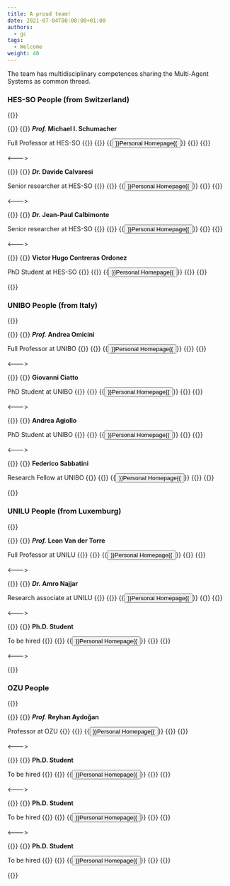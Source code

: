 ```yaml
---
title: A proud team!
date: 2021-07-04T00:00:00+01:00
authors:
  - gc
tags:
  - Welcome
weight: 40
---
```


The team has multidisciplinary competences sharing the Multi-Agent Systems as common thread.

### HES-SO People (from Switzerland)

{{<columns>}}

{{<card imgsrc="/people/ms.jpg" imgalt="Michael I. Schumacher Photo">}}
{{<cardbody align="center">}}
**_Prof._ Michael I. Schumacher**

Full Professor at HES-SO
{{</cardbody>}}
{{<cardfooter align="center">}}
{{<button href="https://www.linkedin.com/in/michael-ignaz-schumacher/">}}Personal Homepage{{</button>}}
{{</cardfooter>}}
{{</card>}}

<--->

{{<card imgsrc="/people/dc.jpg" imgalt="Davide Calvaresi Photo">}}
{{<cardbody align="center">}}
**_Dr._ Davide Calvaresi**

Senior researcher at HES-SO 
{{</cardbody>}}
{{<cardfooter align="center">}}
{{<button href="http://davidecalvaresi.it">}}Personal Homepage{{</button>}}
{{</cardfooter>}}
{{</card>}}

<--->

{{<card imgsrc="/people/jpc.jpg" imgalt="Jean-Paul Calbimonte Photo">}}
{{<cardbody align="center">}}
**_Dr._ Jean-Paul Calbimonte**

Senior researcher at HES-SO 
{{</cardbody>}}
{{<cardfooter align="center">}}
{{<button href="https://jeanpi.org/wp/">}}Personal Homepage{{</button>}}
{{</cardfooter>}}
{{</card>}}

<--->

{{<card imgsrc="/people/vh.jpg" imgalt="Victor Hugo Contreras Ordonez Photo">}}
{{<cardbody align="center">}}
**Victor Hugo Contreras Ordonez**

PhD Student at HES-SO 
{{</cardbody>}}
{{<cardfooter align="center">}}
{{<button href="#">}}Personal Homepage{{</button>}}
{{</cardfooter>}}
{{</card>}}

{{</columns>}}

### UNIBO People (from Italy)

{{<columns>}}

{{<card imgsrc="/people/ao.jpg" imgalt="Andrea Omicini Photo">}}
{{<cardbody align="center">}}
**_Prof._ Andrea Omicini**

Full Professor at UNIBO
{{</cardbody>}}
{{<cardfooter align="center">}}
{{<button href="https://www.unibo.it/sitoweb/andrea.omicini">}}Personal Homepage{{</button>}}
{{</cardfooter>}}
{{</card>}}

<--->

{{<card imgsrc="/people/gc.jpg" imgalt="Giovanni Ciatto Photo">}}
{{<cardbody align="center">}}
**Giovanni Ciatto**

PhD Student at UNIBO
{{</cardbody>}}
{{<cardfooter align="center">}}
{{<button href="https://about.me/gciatto">}}Personal Homepage{{</button>}}
{{</cardfooter>}}
{{</card>}}

<--->

{{<card imgsrc="/people/aa.jpg" imgalt="Andrea Agiollo Photo">}}
{{<cardbody align="center">}}
**Andrea Agiollo**

PhD Student at UNIBO
{{</cardbody>}}
{{<cardfooter align="center">}}
{{<button href="https://apice.unibo.it/xwiki/bin/view/AndreaAgiollo/">}}Personal Homepage{{</button>}}
{{</cardfooter>}}
{{</card>}}

<--->

{{<card imgsrc="/people/fs.jpg" imgalt="Federico Sabbatini Photo">}}
{{<cardbody align="center">}}
**Federico Sabbatini**

Research Fellow at UNIBO 
{{</cardbody>}}
{{<cardfooter align="center">}}
{{<button href="https://apice.unibo.it/xwiki/bin/view/FedericoSabbatini/">}}Personal Homepage{{</button>}}
{{</cardfooter>}}
{{</card>}}

{{</columns>}}

### UNILU People (from Luxemburg)

{{<columns>}}

{{<card imgsrc="/people/lvdt.jpg" imgalt="Leon Van der Torre Photo">}}
{{<cardbody align="center">}}
**_Prof._ Leon Van der Torre**

Full Professor at UNILU
{{</cardbody>}}
{{<cardfooter align="center">}}
{{<button href="https://icr.uni.lu/leonvandertorre">}}Personal Homepage{{</button>}}
{{</cardfooter>}}
{{</card>}}

<--->

{{<card imgsrc="/people/an.jpg" imgalt="Amro Najjar Photo">}}
{{<cardbody align="center">}}
**_Dr._ Amro Najjar**

Research associate at UNILU
{{</cardbody>}}
{{<cardfooter align="center">}}
{{<button href="https://wwwen.uni.lu/recherche/fstm/dcs/members/amro_najjar">}}Personal Homepage{{</button>}}
{{</cardfooter>}}
{{</card>}}

<--->

{{<card imgsrc="/people/phds.jpg" imgalt="Ph.D. Student Photo">}}
{{<cardbody align="center">}}
**Ph.D. Student**

To be hired
{{</cardbody>}}
{{<cardfooter align="center">}}
{{<button href="#">}}Personal Homepage{{</button>}}
{{</cardfooter>}}
{{</card>}}

<--->

{{</columns>}}

### OZU People

{{<columns>}}

{{<card imgsrc="/people/ra.jpg" imgalt="Reyhan Aydoğan Photo">}}
{{<cardbody align="center">}}
**_Prof._ Reyhan Aydoğan**

Professor at OZU
{{</cardbody>}}
{{<cardfooter align="center">}}
{{<button href="https://icr.uni.lu/leonvandertorre">}}Personal Homepage{{</button>}}
{{</cardfooter>}}
{{</card>}}

<--->

{{<card imgsrc="/people/phds.jpg" imgalt="Ph.D. Student Photo">}}
{{<cardbody align="center">}}
**Ph.D. Student**

To be hired
{{</cardbody>}}
{{<cardfooter align="center">}}
{{<button href="#">}}Personal Homepage{{</button>}}
{{</cardfooter>}}
{{</card>}}

<--->

{{<card imgsrc="/people/phds.jpg" imgalt="Ph.D. Student Photo">}}
{{<cardbody align="center">}}
**Ph.D. Student**

To be hired
{{</cardbody>}}
{{<cardfooter align="center">}}
{{<button href="#">}}Personal Homepage{{</button>}}
{{</cardfooter>}}
{{</card>}}

<--->

{{<card imgsrc="/people/phds.jpg" imgalt="Ph.D. Student Photo">}}
{{<cardbody align="center">}}
**Ph.D. Student**

To be hired
{{</cardbody>}}
{{<cardfooter align="center">}}
{{<button href="#">}}Personal Homepage{{</button>}}
{{</cardfooter>}}
{{</card>}}

{{</columns>}}